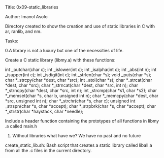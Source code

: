 Title: 0x09-static_libraries

Author: Imanol Asolo

Directory created to show the creation and use of static libraries in C with ar, ranlib, and nm.

Tasks:

0.A library is not a luxury but one of the necessities of life.

Create a C static library (libmy.a) with these functions:

int _putchar(char c);
int _islower(int c);
int _isalpha(int c);
int _abs(int n);
int _isupper(int c);
int _isdigit(int c);
int _strlen(char *s);
void _puts(char *s);
char *_strcpy(char *dest, char *src);
int _atoi(char *s);
char *_strcat(char *dest, char *src);
char *_strncat(char *dest, char *src, int n);
char *_strncpy(char *dest, char *src, int n);
int _strcmp(char *s1, char *s2);
char *_memset(char *s, char b, unsigned int n);
char *_memcpy(char *dest, char *src, unsigned int n);
char *_strchr(char *s, char c);
unsigned int _strspn(char *s, char *accept);
char *_strpbrk(char *s, char *accept);
char *_strstr(char *haystack, char *needle);

Include a header function containing the prototypes of all functions in libmy .a called main.h

1. Without libraries what have we? We have no past and no future

create_static_lib.sh: Bash script that creates a static library called liball.a from all the .c files in the current directory.




